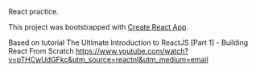 React practice.

This project was bootstrapped with [Create React App](https://github.com/facebookincubator/create-react-app).

Based on tutorial The Ultimate Introduction to ReactJS [Part 1] - Building React From Scratch
https://www.youtube.com/watch?v=pTHCwUdGFkc&utm_source=reactnl&utm_medium=email
